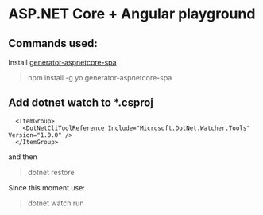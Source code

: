 # ASP.NET Core + Angular playground

## Commands used:

Install [generator-aspnetcore-spa](https://www.npmjs.com/package/generator-aspnetcore-spa)
> npm install -g yo generator-aspnetcore-spa

## Add dotnet watch to *.csproj

```
  <ItemGroup>
    <DotNetCliToolReference Include="Microsoft.DotNet.Watcher.Tools" Version="1.0.0" />
  </ItemGroup>
```

and then

>dotnet restore

Since this moment use:

> dotnet watch run